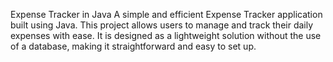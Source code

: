 Expense Tracker in Java
A simple and efficient Expense Tracker application built using Java. This project allows users to manage and track their daily expenses with ease. It is designed as a lightweight solution without the use of a database, making it straightforward and easy to set up.
